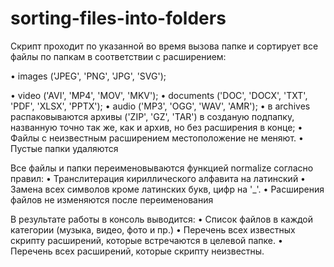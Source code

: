 # sorting-files-into-folders

Скрипт проходит по указанной во время вызова папке и сортирует все файлы по папкам в соответствии с расширением:

•	images ('JPEG', 'PNG', 'JPG', 'SVG');

•	video ('AVI', 'MP4', 'MOV', 'MKV');
•	documents ('DOC', 'DOCX', 'TXT', 'PDF', 'XLSX', 'PPTX');
•	audio ('MP3', 'OGG', 'WAV', 'AMR');
•	в archives распаковываются архивы ('ZIP', 'GZ', 'TAR') в созданую подпапку, названную точно так же, как и архив, но без расширения в конце;
•	Файлы с неизвестным расширением местоположение не меняют.
•	Пустые папки удаляются

Все файлы и папки переименовываются функцией normalize согласно правил:
•	Транслитерация кириллического алфавита на латинский
•	Замена всех символов кроме латинских букв, цифр на '_'.
•	Расширения файлов не изменяются после переименования

В результате работы в консоль выводится:
•	Список файлов в каждой категории (музыка, видео, фото и пр.)
•	Перечень всех известных скрипту расширений, которые встречаются в целевой папке.
•	Перечень всех расширений, которые скрипту неизвестны.
